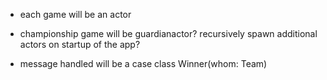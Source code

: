 - each game will be an actor

- championship game will be guardianactor? recursively spawn additional actors on startup of the app?

- message handled will be a case class Winner(whom: Team) 
 
